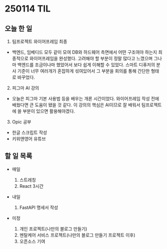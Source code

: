 # 250114 TIL
## 오늘 한 일
1. 팀프로젝트 와이어프레임 최종
- 백엔드, 임베디드 모두 같이 모여 DB와 하드웨어 측면에서 어떤 구조여야 하는지 최종적으로 와이어프레임을 완성했다. 고려해야 할 부분이 정말 많다고 느꼈으며 그나마 백엔드를 조금이나마 했었어서 보다 쉽게 이해할 수 있었다. 스마트 디퓨저의 분사 기준이 너무 여러개가 혼잡하게 섞여있어서 그 부분을 회의를 통해 간단한 형태로 바꾸었다.

2. 피그마 AI 강의
- 오늘은 피그마 기본 사용법 등을 배우는 개론 시간이었다. 와이어프레임 작성 전에 배웠다면 큰 도움이 됐을 것 같다. 이 강의의 핵심은 AI이므로 잘 배워서 팀프로젝트에 쓸 부분이 있으면 활용해야겠다.

3. Opic 공부
- 한글 스크립트 작성
- 키위앤영어 유튜브


## 할 일 목록
  - 매일
    1. 스트레칭
    2. React 3시간

  - 내일
    1. FastAPI 명세서 작성


  - 미정
    1. 개인 프로젝트(나만의 블로그 만들기)
    2. 멘탈케어 서비스 프로젝트(나만의 블로그 만들기 프로젝트 이후)
    3. 오픈소스 기여